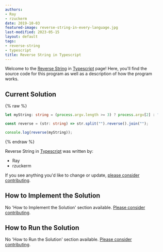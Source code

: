 ```yaml
---
authors:
- Ray
- rzuckerm
date: 2019-10-03
featured-image: reverse-string-in-every-language.jpg
last-modified: 2023-05-15
layout: default
tags:
- reverse-string
- typescript
title: Reverse String in Typescript
---
```


Welcome to the [Reverse String](https://sampleprograms.io/projects/reverse-string) in [Typescript](https://sampleprograms.io/languages/typescript) page! Here, you'll find the source code for this program as well as a description of how the program works.

## Current Solution

{% raw %}

```typescript
let myString: string = (process.argv.length >= 3) ? process.argv[2] : "";

const reverse = (str: string) => str.split("").reverse().join("");

console.log(reverse(myString));

```

{% endraw %}

Reverse String in [Typescript](https://sampleprograms.io/languages/typescript) was written by:

- Ray
- rzuckerm

If you see anything you'd like to change or update, [please consider contributing](https://github.com/TheRenegadeCoder/sample-programs).

## How to Implement the Solution

No 'How to Implement the Solution' section available. [Please consider contributing](https://github.com/TheRenegadeCoder/sample-programs-website).

## How to Run the Solution

No 'How to Run the Solution' section available. [Please consider contributing](https://github.com/TheRenegadeCoder/sample-programs-website).